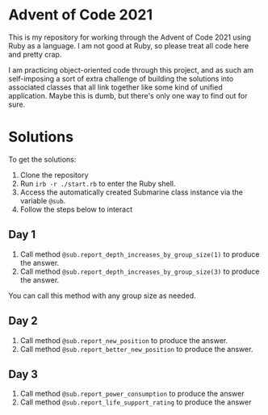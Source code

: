 # Advent of Code 2021

This is my repository for working through the Advent of Code 2021 using Ruby as a language. I am not good at Ruby, so please treat all code here and pretty crap.

I am practicing object-oriented code through this project, and as such am self-imposing a sort of extra challenge of building the solutions into associated classes that all link together like some kind of unified application. Maybe this is dumb, but there's only one way to find out for sure.

# Solutions

To get the solutions:

1. Clone the repository
2. Run `irb -r ./start.rb` to enter the Ruby shell.
3. Access the automatically created Submarine class instance via the variable `@sub`.
4. Follow the steps below to interact

## Day 1

1. Call method `@sub.report_depth_increases_by_group_size(1)` to produce the answer.
2. Call method `@sub.report_depth_increases_by_group_size(3)` to produce the answer.

You can call this method with any group size as needed.

## Day 2

1. Call method `@sub.report_new_position` to produce the answer.
2. Call method `@sub.report_better_new_position` to produce the answer.

## Day 3

1. Call method `@sub.report_power_consumption` to produce the answer
1. Call method `@sub.report_life_support_rating` to produce the answer
